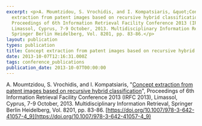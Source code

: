 ```yaml
---
excerpt: <p>A. Moumtzidou, S. Vrochidis, and I. Kompatsiaris, &quot;Concept
  extraction from patent images based on recursive hybrid classification&quot;,
  Proceedings of 6th Information Retrieval Facility Conference 2013 (IRFC 2013),
  Limassol, Cyprus, 7-9 October, 2013. Multidisciplinary Information Retrieval,
  Springer Berlin Heidelberg, Vol. 8201, pp. 83-86.</p>
layout: publication
types: publication
title: Concept extraction from patent images based on recursive hybrid classification
date: 2013-10-07T12:16:31.000Z
tags: conference_publications
publication_date: 2013-10-07T00:00:00
---
```

A. Moumtzidou, S. Vrochidis, and I. Kompatsiaris, "[Concept extraction from patent images based on recursive hybrid classification](https://www.researchgate.net/publication/266140615_Concept_Extraction_from_Patent_Images_Based_on_Recursive_Hybrid_Classification)", Proceedings of 6th Information Retrieval Facility Conference 2013 (IRFC 2013), Limassol, Cyprus, 7-9 October, 2013. Multidisciplinary Information Retrieval, Springer Berlin Heidelberg, Vol. 8201, pp. 83-86. [https://doi.org/10.1007/978-3-642-41057-4_9](https://doi.org/10.1007/978-3-642-41057-4_9)